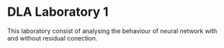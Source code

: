 # DLA Laboratory 1

This laboratory consist of analysing the behaviour of neural network with and without residual conection.
